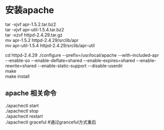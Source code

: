 # 安装apache
tar -xjvf apr-1.5.2.tar.bz2  
tar -xjvf apr-util-1.5.4.tar.bz2  
tar -xzvf httpd-2.4.29.tar.gz  
mv apr-1.5.2 httpd-2.4.29/srclib/apr  
mv apr-util-1.5.4 httpd-2.4.29/srclib/apr-util  

cd httpd-2.4.29
./configure --prefix=/usr/local/apache --with-included-apr --enable-so --enable-deflate=shared --enable-expires=shared --enable-rewrite=shared --enable-static-support --disable-userdir  
make  
make install  

## apache 相关命令
./apachectl start  
./apachectl stop  
./apachectl restart  
./apachectl graceful #通过granceful方式重启  
